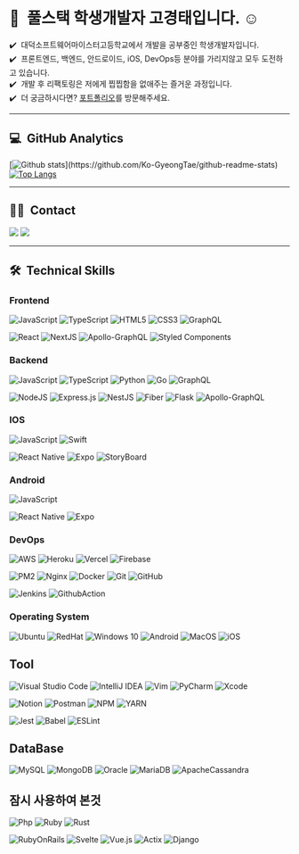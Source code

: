 # 👋 &nbsp;풀스택 학생개발자 고경태입니다. ☺️

✔️ &nbsp;대덕소프트웨어마이스터고등학교에서 개발을 공부중인 학생개발자입니다.\
✔️ &nbsp;프론트엔드, 백엔드, 안드로이드, iOS, DevOps등 분야를 가리지않고 모두 도전하고 있습니다.\
✔️ &nbsp;개발 후 리팩토링은 저에게 찝찝함을 없애주는 즐거운 과정입니다.\
✔️ &nbsp;더 궁금하시다면? <a href="https://trail-dive-3c3.notion.site/78c2a0e073b24e1c96cf58d7bac6fdd2">포트폴리오</a>를 방문해주세요.

---

## 💻 &nbsp;GitHub Analytics

[![Github stats](https://github-readme-stats.vercel.app/api?username=Ko-GyeongTae&show_icons=true&theme=algolia&include_all_commits=true&count_private=true")](https://github.com/Ko-GyeongTae/github-readme-stats)
[![Top Langs](https://github-readme-stats.vercel.app/api/top-langs/?username=Ko-GyeongTae&layout=compact&theme=algolia)](https://github.com/Ko-GyeongTae/github-readme-stats)

---

## 🤝🏻 &nbsp;Contact
<a href="mailto:kokt360@gmail.com"><img src="https://img.shields.io/badge/-kokt360@gmail.com-D14836?style=flat-square&logo=Gmail&logoColor=white"/></a>
<a href="https://instagram.com/tae_gyeongs"><img src="https://img.shields.io/badge/-@taegyeongs-E4405F?style=flat-square&logo=Instagram&logoColor=white"/></a>

---

## 🛠 &nbsp;Technical Skills

### Frontend
![JavaScript](https://img.shields.io/badge/javascript-%23323330.svg?style=flat-square&logo=javascript&logoColor=%23F7DF1E)
![TypeScript](https://img.shields.io/badge/typescript-%23007ACC.svg?style=flat-square&logo=typescript&logoColor=white)
![HTML5](https://img.shields.io/badge/html5-%23E34F26.svg?style=flat-square&logo=html5&logoColor=white)
![CSS3](https://img.shields.io/badge/css3-%231572B6.svg?style=flat-square&logo=css3&logoColor=white)
![GraphQL](https://img.shields.io/badge/-GraphQL-E10098?style=flat-square&logo=graphql&logoColor=white)

![React](https://img.shields.io/badge/react-%2320232a.svg?style=flat-square&logo=react&logoColor=%2361DAFB)
![NextJS](https://img.shields.io/badge/Next-black?style=flat-square&logo=next.js&logoColor=white)
![Apollo-GraphQL](https://img.shields.io/badge/-ApolloGraphQL-311C87?style=flat-square&logo=apollo-graphql)
![Styled Components](https://img.shields.io/badge/styled--components-DB7093?style=flat-square&logo=styled-components&logoColor=white)

### Backend
![JavaScript](https://img.shields.io/badge/javascript-%23323330.svg?style=flat-square&logo=javascript&logoColor=%23F7DF1E)
![TypeScript](https://img.shields.io/badge/typescript-%23007ACC.svg?style=flat-square&logo=typescript&logoColor=white)
![Python](https://img.shields.io/badge/python-%2314354C.svg?style=flat-square&logo=python&logoColor=white)
![Go](https://img.shields.io/badge/go-%2300ADD8.svg?style=flat-square&logo=go&logoColor=white)
![GraphQL](https://img.shields.io/badge/-GraphQL-E10098?style=flat-square&logo=graphql&logoColor=white)

![NodeJS](https://img.shields.io/badge/node.js-%2343853D.svg?style=flat-square&logo=node.js&logoColor=white)
![Express.js](https://img.shields.io/badge/express.js-%23404d59.svg?style=flat-square&logo=express&logoColor=%2361DAFB)
![NestJS](https://img.shields.io/badge/nestjs-%23E0234E.svg?style=flat-square&logo=nestjs&logoColor=white)
![Fiber](https://img.shields.io/badge/Fiber-0078d7.svg?style=flat-square&logo=Fiber&logoColor=white)
![Flask](https://img.shields.io/badge/flask-%2314354C.svg?style=flat-square&logo=flask&logoColor=white)
![Apollo-GraphQL](https://img.shields.io/badge/-ApolloGraphQL-311C87?style=flat-square&logo=apollo-graphql)

### IOS
![JavaScript](https://img.shields.io/badge/javascript-%23323330.svg?style=flat-square&logo=javascript&logoColor=%23F7DF1E)
![Swift](https://img.shields.io/badge/swift-FF6C37?style=flat-square&logo=swift&logoColor=white)

![React Native](https://img.shields.io/badge/react_native-%2320232a.svg?style=flat-square&logo=react&logoColor=%2361DAFB)
![Expo](https://img.shields.io/badge/Expo-black?style=flat-square&logo=Expo&logoColor=white)
![StoryBoard](https://img.shields.io/badge/storyboard-FF6C37?style=flat-square&logo=swift&logoColor=white)

### Android
![JavaScript](https://img.shields.io/badge/javascript-%23323330.svg?style=flat-square&logo=javascript&logoColor=%23F7DF1E)

![React Native](https://img.shields.io/badge/react_native-%2320232a.svg?style=flat-square&logo=react&logoColor=%2361DAFB)
![Expo](https://img.shields.io/badge/Expo-black?style=flat-square&logo=Expo&logoColor=white)

### DevOps
![AWS](https://img.shields.io/badge/-AWS-%23FF9900?style=flat-square&logo=amazon-aws&logoColor=white)
![Heroku](https://img.shields.io/badge/heroku-%23430098.svg?style=flat-square&logo=heroku&logoColor=white)
![Vercel](https://img.shields.io/badge/vercel-%23000000.svg?style=flat-square&logo=vercel&logoColor=white)
![Firebase](https://img.shields.io/badge/firebase-%23039BE5.svg?style=flat-square&logo=firebase)

![PM2](https://img.shields.io/badge/pm2-%23121011.svg?style=flat-square&logo=pm2&logoColor=white)
![Nginx](https://img.shields.io/badge/nginx-%23009639.svg?style=flat-square&logo=nginx&logoColor=white)
![Docker](https://img.shields.io/badge/docker-%230db7ed.svg?style=flat-square&logo=docker&logoColor=white)
![Git](https://img.shields.io/badge/git-%23F05033.svg?style=flat-square&logo=git&logoColor=white)
![GitHub](https://img.shields.io/badge/github-%23121011.svg?style=flat-square&logo=github&logoColor=white)

![Jenkins](https://img.shields.io/badge/jenkins-%232C5263.svg?style=flat-square&logo=jenkins&logoColor=white)
![GithubAction](https://img.shields.io/badge/githubaction-%23121011.svg?style=flat-square&logo=Github&logoColor=white)

### Operating System
![Ubuntu](https://img.shields.io/badge/Ubuntu-E95420?style=flat-square&logo=ubuntu&logoColor=white)
![RedHat](https://img.shields.io/badge/RedHat-E95420?style=flat-square&logo=RedHat&logoColor=white)
![Windows 10](https://img.shields.io/badge/Windows-0078D6?style=flat-square&logo=windows&logoColor=white)
![Android](https://img.shields.io/badge/Android-3DDC84?style=flat-square&logo=android&logoColor=white)
![MacOS](https://img.shields.io/badge/MacOS-000000?style=flat-square&logo=macOS&logoColor=white)
![iOS](https://img.shields.io/badge/iOS-000000?style=flat-square&logo=iOS&logoColor=white)

## Tool
![Visual Studio Code](https://img.shields.io/badge/VisualStudioCode-0078d7.svg?style=flat-square&logo=visual-studio-code&logoColor=white)
![IntelliJ IDEA](https://img.shields.io/badge/IntelliJIDEA-000000.svg?style=flat-square&logo=intellij-idea&logoColor=white)
![Vim](https://img.shields.io/badge/VIM-%2311AB00.svg?style=flat-square&logo=vim&logoColor=white)
![PyCharm](https://img.shields.io/badge/pycharm-143?style=flat-square&logo=pycharm&logoColor=black&color=black&labelColor=green)
![Xcode](https://img.shields.io/badge/Xcode-black.svg?style=flat-square&logo=Xcode&logoColor=sky)


![Notion](https://img.shields.io/badge/Notion-%23000000.svg?style=flat-square&logo=notion&logoColor=white)
![Postman](https://img.shields.io/badge/Postman-FF6C37?style=flat-square&logo=postman&logoColor=white)
![NPM](https://img.shields.io/badge/NPM-%23000000.svg?style=flat-square&logo=npm&logoColor=white)
![YARN](https://img.shields.io/badge/yarn-%23000000.svg?style=flat-square&logo=yarn&logoColor=white)

![Jest](https://img.shields.io/badge/-jest-%23C21325?style=flat-square&logo=jest&logoColor=white)
![Babel](https://img.shields.io/badge/Babel-F9DC3e?style=flat-square&logo=babel&logoColor=black)
![ESLint](https://img.shields.io/badge/ESLint-4B3263?style=flat-square&logo=eslint&logoColor=white)


## DataBase
![MySQL](https://img.shields.io/badge/MySQL-%23007ACC.svg?style=flat-square&logo=mysql&logoColor=white)
![MongoDB](https://img.shields.io/badge/MongoDB-%234ea94b.svg?style=flat-square&logo=mongodb&logoColor=white)
![Oracle](https://img.shields.io/badge/oracle-%23F00000.svg?style=flat-square&logo=oracle&logoColor=white)
![MariaDB](https://img.shields.io/badge/MariaDB-003545?style=flat-square&logo=mariadb&logoColor=white)
![ApacheCassandra](https://img.shields.io/badge/cassandra-%231287B1.svg?style=flat-square&logo=apache-cassandra&logoColor=white)

## 잠시 사용하여 본것
![Php](https://img.shields.io/badge/-Php-311C87?style=flat-square&logo=php)
![Ruby](https://img.shields.io/badge/-Ruby-%23C21325?style=flat-square&logo=ruby)
![Rust](https://img.shields.io/badge/Rust-black?style=flat-square&logo=rust&logoColor=#E57324)


![RubyOnRails](https://img.shields.io/badge/RubyOnRails-%23C21325?style=flat-square&logo=RubyOnRails&logoColor=white)
![Svelte](https://img.shields.io/badge/Svelte-4A4A55?style=flat-square&logo=svelte&logoColor=FF3E00)
![Vue.js](https://img.shields.io/badge/Vue.js-%2311AB00.svg?style=flat-square&logo=Vue.js&logoColor=white)
![Actix](https://img.shields.io/badge/Actix-black?style=flat-square&logo=Rust&logoColor=#E57324)
![Django](https://img.shields.io/badge/Django-%2314354C.svg?style=flat-square&logo=Django&logoColor=white)
